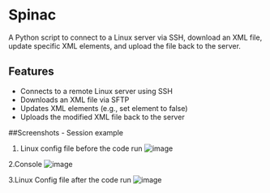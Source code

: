 # Spinac

A Python script to connect to a Linux server via SSH, download an XML file, update specific XML elements, and upload the file back to the server.

## Features

- Connects to a remote Linux server using SSH
- Downloads an XML file via SFTP
- Updates XML elements (e.g., set element to false)
- Uploads the modified XML file back to the server 

##Screenshots - Session example
1. Linux config file before the code run
![image](https://github.com/user-attachments/assets/10f419b7-d34f-4f85-b5d2-24e77c46093c)

2.Console
![image](https://github.com/user-attachments/assets/4e63663f-f943-4dd7-abc6-1cb58b39204e)


3.Linux Config file after the code run
![image](https://github.com/user-attachments/assets/6858a835-800c-41ce-9401-5c317459f1ce)



